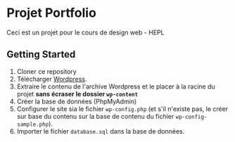 # Projet Portfolio 

Ceci est un projet pour le cours de design web - HEPL

## Getting Started

1. Cloner ce repository
2. Télécharger [Wordpress](https://wordpress.org/).
3. Extraire le contenu de l'archive Wordpress et le placer à la racine du projet **sans écraser le dossier `wp-content`**
4. Créer la base de données (PhpMyAdmin)
5. Configurer le site sia le fichier `wp-config.php` (et s'il n'existe pas, le créer sur base du contenu sur la base de contenu du fichier `wp-config-sample.php`).
6. Importer le fichier `database.sql` dans la base de données.

